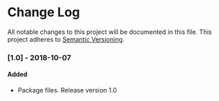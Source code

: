 # Change Log

All notable changes to this project will be documented in this file. This
project adheres to [Semantic Versioning](http://semver.org/).

### [1.0] - 2018-10-07

#### Added
- Package files. Release version 1.0
